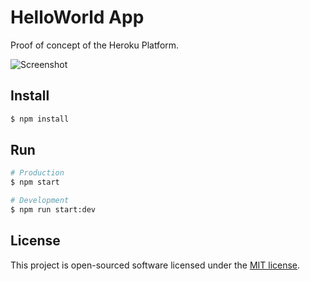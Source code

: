 # HelloWorld App

Proof of concept of the Heroku Platform.

![Screenshot](screenshot-helloworld-heroku.png)

## Install

```bash
$ npm install
```

## Run

```bash
# Production
$ npm start

# Development
$ npm run start:dev
```

## License

This project is open-sourced software licensed under the [MIT license](LICENSE).
